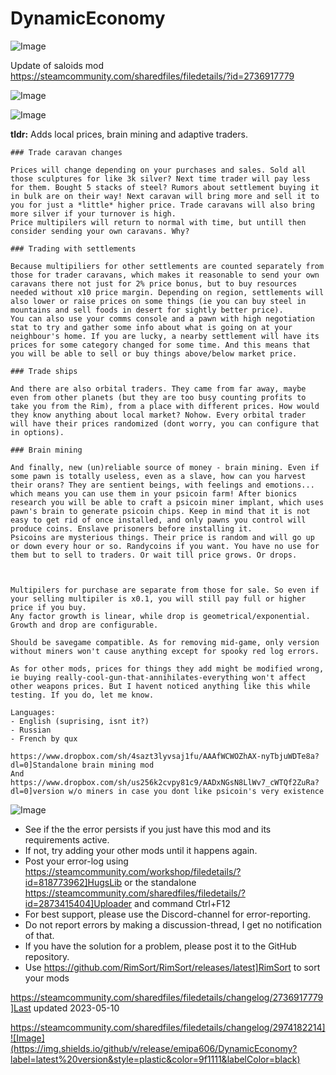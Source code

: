 # DynamicEconomy

![Image](https://i.imgur.com/buuPQel.png)

Update of saloids mod https://steamcommunity.com/sharedfiles/filedetails/?id=2736917779

![Image](https://i.imgur.com/pufA0kM.png)

	
![Image](https://i.imgur.com/Z4GOv8H.png)

**tldr:** 
Adds local prices, brain mining and adaptive traders.

    ### Trade caravan changes

    Prices will change depending on your purchases and sales. Sold all those sculptures for like 3k silver? Next time trader will pay less for them. Bought 5 stacks of steel? Rumors about settlement buying it in bulk are on their way! Next caravan will bring more and sell it to you for just a *little* higher price. Trade caravans will also bring more silver if your turnover is high.
    Price multipilers will return to normal with time, but untill then consider sending your own caravans. Why?

    ### Trading with settlements

    Because multipiliers for other settlements are counted separately from those for trader caravans, which makes it reasonable to send your own caravans there not just for 2% price bonus, but to buy resources needed without x10 price margin. Depending on region, settlements will also lower or raise prices on some things (ie you can buy steel in mountains and sell foods in desert for sightly better price).
    You can also use your comms console and a pawn with high negotiation stat to try and gather some info about what is going on at your neighbour's home. If you are lucky, a nearby settlement will have its prices for some category changed for some time. And this means that you will be able to sell or buy things above/below market price.

    ### Trade ships

    And there are also orbital traders. They came from far away, maybe even from other planets (but they are too busy counting profits to take you from the Rim), from a place with different prices. How would they know anything about local market? Nohow. Every orbital trader will have their prices randomized (dont worry, you can configure that in options).
    
    ### Brain mining

    And finally, new (un)reliable source of money - brain mining. Even if some pawn is totally useless, even as a slave, how can you harvest their orans? They are sentient beings, with feelings and emotions... which means you can use them in your psicoin farm! After bionics research you will be able to craft a psicoin miner implant, which uses pawn's brain to generate psicoin chips. Keep in mind that it is not easy to get rid of once installed, and only pawns you control will produce coins. Enslave prisoners before installing it. 
    Psicoins are mysterious things. Their price is random and will go up or down every hour or so. Randycoins if you want. You have no use for them but to sell to traders. Or wait till price grows. Or drops. 



    Multipilers for purchase are separate from those for sale. So even if your selling multipiler is x0.1, you will still pay full or higher price if you buy. 
    Any factor growth is linear, while drop is geometrical/exponential. Growth and drop are configurable.

    Should be savegame compatible. As for removing mid-game, only version without miners won't cause anything except for spooky red log errors.

    As for other mods, prices for things they add might be modified wrong, ie buying really-cool-gun-that-annihilates-everything won't affect other weapons prices. But I havent noticed anything like this while testing. If you do, let me know.

    Languages:
    - English (suprising, isnt it?)
    - Russian
    - French by qux 

    https://www.dropbox.com/sh/4sazt3lyvsaj1fu/AAAfWCWOZhAX-nyTbjuWDTe8a?dl=0]Standalone brain mining mod
    And https://www.dropbox.com/sh/us256k2cvpy81c9/AADxNGsN8LlWv7_cWTQf2ZuRa?dl=0]version w/o miners in case you dont like psicoin's very existence

![Image](https://i.imgur.com/PwoNOj4.png)



-  See if the the error persists if you just have this mod and its requirements active.
-  If not, try adding your other mods until it happens again.
-  Post your error-log using https://steamcommunity.com/workshop/filedetails/?id=818773962]HugsLib or the standalone https://steamcommunity.com/sharedfiles/filedetails/?id=2873415404]Uploader and command Ctrl+F12
-  For best support, please use the Discord-channel for error-reporting.
-  Do not report errors by making a discussion-thread, I get no notification of that.
-  If you have the solution for a problem, please post it to the GitHub repository.
-  Use https://github.com/RimSort/RimSort/releases/latest]RimSort to sort your mods



https://steamcommunity.com/sharedfiles/filedetails/changelog/2736917779]Last updated 2023-05-10

https://steamcommunity.com/sharedfiles/filedetails/changelog/2974182214]![Image](https://img.shields.io/github/v/release/emipa606/DynamicEconomy?label=latest%20version&style=plastic&color=9f1111&labelColor=black)


